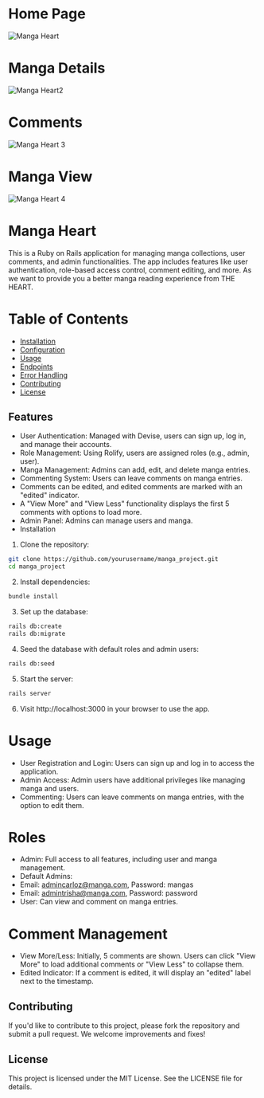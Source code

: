 # Home Page
![Manga Heart](https://media.discordapp.net/attachments/1055486048953696408/1271539536492494868/image.png?ex=66b7b4f9&is=66b66379&hm=cd1d8a5c9bb6d3a0f37ae9247397dc764761ec3a5db4888be76cc638d42c55fe&=&format=webp&quality=lossless&width=1399&height=676)
# Manga Details
![Manga Heart2](https://media.discordapp.net/attachments/1055486048953696408/1271539781775659169/image.png?ex=66b7b534&is=66b663b4&hm=375c90276ca782797a21b229fa63d54046dcbc3b2aadcd15bc7f025acc0a2ca2&=&format=webp&quality=lossless&width=1343&height=676)
# Comments
![Manga Heart 3](https://media.discordapp.net/attachments/1055486048953696408/1271540586444488786/image.png?ex=66b7b5f3&is=66b66473&hm=bb45a605ef34817d5de33ba945b69fa4c4a320170939358aecd5d44c5238ff12&=&format=webp&quality=lossless&width=1321&height=676)
# Manga View 
![Manga Heart 4](https://media.discordapp.net/attachments/1055486048953696408/1271540860932198451/image.png?ex=66b7b635&is=66b664b5&hm=8bb0aa12342066489645218237f0f23c4f655df891bf8ed4ecaf90d3c598954e&=&format=webp&quality=lossless&width=1421&height=676)

# Manga Heart
This is a Ruby on Rails application for managing manga collections, user comments, and admin functionalities. The app includes features like user authentication, role-based access control, comment editing, and more. As we want to provide you a better manga reading experience from THE HEART.

# Table of Contents
- [Installation](#installation)
- [Configuration](#configuration)
- [Usage](#usage)
- [Endpoints](#endpoints)
- [Error Handling](#error-handling)
- [Contributing](#contributing)
- [License](#license)

## Features

- User Authentication: Managed with Devise, users can sign up, log in, and manage their accounts.
- Role Management: Using Rolify, users are assigned roles (e.g., admin, user).
- Manga Management: Admins can add, edit, and delete manga entries.
- Commenting System: Users can leave comments on manga entries.
- Comments can be edited, and edited comments are marked with an "edited" indicator.
- A "View More" and "View Less" functionality displays the first 5 comments with options to load more.
- Admin Panel: Admins can manage users and manga.
- Installation

1. Clone the repository:
```bash
git clone https://github.com/yourusername/manga_project.git
cd manga_project
```
2. Install dependencies:
```bash
bundle install
```
3. Set up the database:
```bash
rails db:create
rails db:migrate
```
4. Seed the database with default roles and admin users:
```bash
rails db:seed
```
5. Start the server:
```bash
rails server
```
6. Visit http://localhost:3000 in your browser to use the app.

# Usage
- User Registration and Login: Users can sign up and log in to access the application.
- Admin Access: Admin users have additional privileges like managing manga and users.
- Commenting: Users can leave comments on manga entries, with the option to edit them.

# Roles
- Admin: Full access to all features, including user and manga management.
- Default Admins:
- Email: admincarloz@manga.com, Password: mangas
- Email: admintrisha@manga.com, Password: password
- User: Can view and comment on manga entries.

# Comment Management
- View More/Less: Initially, 5 comments are shown. Users can click "View More" to load additional comments or "View Less" to collapse them.
- Edited Indicator: If a comment is edited, it will display an "edited" label next to the timestamp.

## Contributing
If you'd like to contribute to this project, please fork the repository and submit a pull request. We welcome improvements and fixes!

## License
This project is licensed under the MIT License. See the LICENSE file for details.